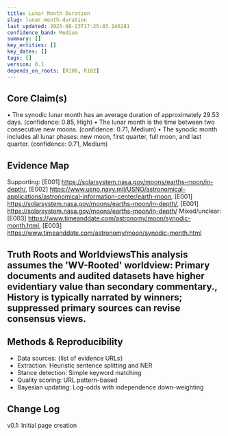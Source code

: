 ```yaml
---
title: Lunar Month Duration
slug: lunar-month-duration
last_updated: 2025-08-23T17:25:03.146281
confidence_band: Medium
summary: []
key_entities: []
key_dates: []
tags: []
version: 0.1
depends_on_roots: [R100, R102]
---
```


## Core Claim(s)
• The synodic lunar month has an average duration of approximately 29.53 days. (confidence: 0.85, High)
• The lunar month is the time between two consecutive new moons. (confidence: 0.71, Medium)
• The synodic month includes all lunar phases: new moon, first quarter, full moon, and last quarter. (confidence: 0.71, Medium)

## Evidence Map
Supporting: [E001] https://solarsystem.nasa.gov/moons/earths-moon/in-depth/, [E002] https://www.usno.navy.mil/USNO/astronomical-applications/astronomical-information-center/earth-moon, [E001] https://solarsystem.nasa.gov/moons/earths-moon/in-depth/, [E001] https://solarsystem.nasa.gov/moons/earths-moon/in-depth/
Mixed/unclear: [E003] https://www.timeanddate.com/astronomy/moon/synodic-month.html, [E003] https://www.timeanddate.com/astronomy/moon/synodic-month.html


## Truth Roots and WorldviewsThis analysis assumes the 'WV-Rooted' worldview: Primary documents and audited datasets have higher evidentiary value than secondary commentary., History is typically narrated by winners; suppressed primary sources can revise consensus views.

## Methods & Reproducibility
- Data sources: {list of evidence URLs}
- Extraction: Heuristic sentence splitting and NER
- Stance detection: Simple keyword matching
- Quality scoring: URL pattern-based
- Bayesian updating: Log-odds with independence down-weighting

## Change Log
v0.1: Initial page creation
